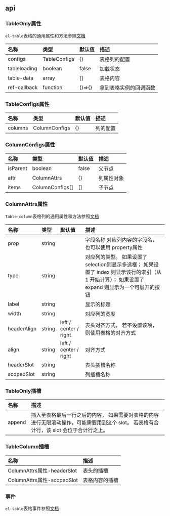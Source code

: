 ## api

### TableOnly属性

`el-table`表格的通用属性和方法参照[文档](https://element-plus.org/zh-CN/component/table.html#table-%E5%B1%9E%E6%80%A7)

| 名称        | 类型       | 默认值 | 描述 |
| :--------- |:--------| :-----| :-----|
|  configs | TableConfigs | {} | 表格列的配置 |
|  tableloading | boolean | false | 加载状态 |
|  table-data | array | [] | 表格内容 |
|  ref-callback | function | ()=>{} | 拿到表格实例的回调函数 |

### TableConfigs属性

| 名称        | 类型       | 默认值 | 描述 |
| :--------- |:--------| :-----| :-----|
|  columns  | ColumnConfigs | {} | 列的配置 |

### ColumnConfigs属性

| 名称        | 类型       | 默认值 | 描述 |
| :--------- |:--------| :-----| :-----|
|  isParent  | boolean | false | 父节点 |
|  attr | ColumnAttrs | {} | 列属性对象 |
|  items | ColumnConfigs[] | [] | 子节点 |

### ColumnAttrs属性

`Table-column`表格列的通用属性和方法参照[文档](https://element-plus.org/zh-CN/component/table.html#table-column-%E5%B1%9E%E6%80%A7)

| 名称        | 类型       | 默认值 | 描述 |
| :--------- |:--------| :-----| :-----|
|  prop  | string |  | 字段名称 对应列内容的字段名， 也可以使用 property属性 |
|  type  | string |  | 对应列的类型。 如果设置了selection则显示多选框； 如果设置了 index 则显示该行的索引（从 1 开始计算）； 如果设置了 expand 则显示为一个可展开的按钮 |
|  label  | string |  | 显示的标题 |
|  width  | string |  | 对应列的宽度 |
|  headerAlign  | string | left / center / right | 表头对齐方式， 若不设置该项，则使用表格的对齐方式 |
|  align  | string | left / center / right | 对齐方式 |
|  headerSlot  | string |  | 表头插槽名称 |
|  scopedSlot  | string |  | 列插槽名称 |

### TableOnly插槽

| 名称        |  描述 |
| :--------- |:-----|
|  append | 插入至表格最后一行之后的内容， 如果需要对表格的内容进行无限滚动操作，可能需要用到这个 slot。 若表格有合计行，该 slot 会位于合计行之上。 | 

### TableColumn插槽

| 名称        |  描述 |
| :--------- |:-----|
|  ColumnAttrs属性-headerSlot | 表头的插槽| 
|  ColumnAttrs属性-scopedSlot | 表格内容的插槽| 

### 事件

`el-table`表格事件参照[文档](https://element-plus.org/zh-CN/component/table.html#table-%E4%BA%8B%E4%BB%B6)